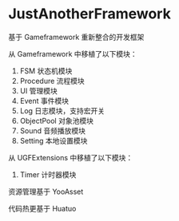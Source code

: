 # JustAnotherFramework
基于 Gameframework 重新整合的开发框架

从 Gameframework 中移植了以下模块：

1. FSM 状态机模块
2. Procedure 流程模块
3. UI 管理模块
4. Event 事件模块
5. Log 日志模块，支持宏开关
6. ObjectPool 对象池模块
7. Sound 音频播放模块
8. Setting 本地设置模块

从 UGFExtensions 中移植了以下模块：

1. Timer 计时器模块

资源管理基于 YooAsset

代码热更基于 Huatuo

